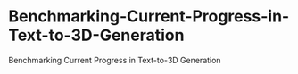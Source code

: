 # Benchmarking-Current-Progress-in-Text-to-3D-Generation
Benchmarking Current Progress in Text-to-3D Generation
